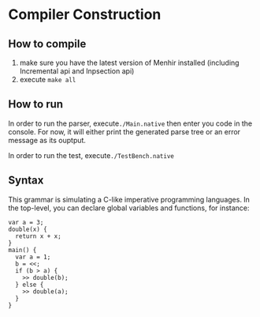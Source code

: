 # Compiler Construction

## How to compile

1. make sure you have the latest version of Menhir installed (including Incremental api and Inpsection api)
2. execute <code>make all</code>

## How to run
In order to run the parser, execute<code>./Main.native</code> then enter you code in the console. For now, it will either print the generated parse tree or an error message as its ouptput.

In order to run the test, execute<code>./TestBench.native</code>

## Syntax
This grammar is simulating a C-like imperative programming languages. In the top-level, you can declare global variables and functions, for instance:
<pre><code>var a = 3;
double(x) {
  return x + x;
}
main() {
  var a = 1;
  b = <<;
  if (b > a) {
    >> double(b);
  } else {
    >> double(a);
  }
}</code></pre>
